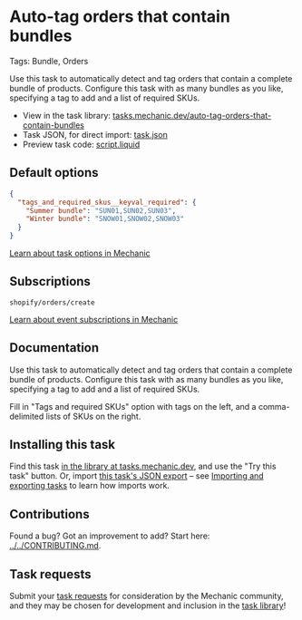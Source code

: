 # Auto-tag orders that contain bundles

Tags: Bundle, Orders

Use this task to automatically detect and tag orders that contain a complete bundle of products. Configure this task with as many bundles as you like, specifying a tag to add and a list of required SKUs.

* View in the task library: [tasks.mechanic.dev/auto-tag-orders-that-contain-bundles](https://tasks.mechanic.dev/auto-tag-orders-that-contain-bundles)
* Task JSON, for direct import: [task.json](../../tasks/auto-tag-orders-that-contain-bundles.json)
* Preview task code: [script.liquid](./script.liquid)

## Default options

```json
{
  "tags_and_required_skus__keyval_required": {
    "Summer bundle": "SUN01,SUN02,SUN03",
    "Winter bundle": "SNOW01,SNOW02,SNOW03"
  }
}
```

[Learn about task options in Mechanic](https://learn.mechanic.dev/core/tasks/options)

## Subscriptions

```liquid
shopify/orders/create
```

[Learn about event subscriptions in Mechanic](https://learn.mechanic.dev/core/tasks/subscriptions)

## Documentation

Use this task to automatically detect and tag orders that contain a complete bundle of products. Configure this task with as many bundles as you like, specifying a tag to add and a list of required SKUs.

Fill in "Tags and required SKUs" option with tags on the left, and a comma-delimited lists of SKUs on the right.

## Installing this task

Find this task [in the library at tasks.mechanic.dev](https://tasks.mechanic.dev/auto-tag-orders-that-contain-bundles), and use the "Try this task" button. Or, import [this task's JSON export](../../tasks/auto-tag-orders-that-contain-bundles.json) – see [Importing and exporting tasks](https://learn.mechanic.dev/core/tasks/import-and-export) to learn how imports work.

## Contributions

Found a bug? Got an improvement to add? Start here: [../../CONTRIBUTING.md](../../CONTRIBUTING.md).

## Task requests

Submit your [task requests](https://mechanic.canny.io/task-requests) for consideration by the Mechanic community, and they may be chosen for development and inclusion in the [task library](https://tasks.mechanic.dev/)!
